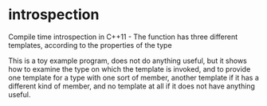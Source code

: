 # introspection
Compile time introspection in C++11 - The function has three different templates, according to the properties of the type

This is a toy example program, does not do anything useful, but it shows how to examine the type on which the template is invoked, and to provide one template for a type with one sort of member, another template if it has a different kind of member, and no template at all if it does not have anything useful.


